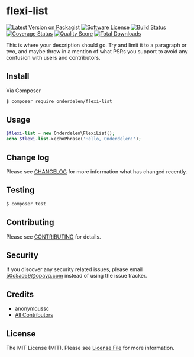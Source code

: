 # flexi-list

[![Latest Version on Packagist][ico-version]][link-packagist]
[![Software License][ico-license]](LICENSE.md)
[![Build Status][ico-travis]][link-travis]
[![Coverage Status][ico-scrutinizer]][link-scrutinizer]
[![Quality Score][ico-code-quality]][link-code-quality]
[![Total Downloads][ico-downloads]][link-downloads]

This is where your description should go. Try and limit it to a paragraph or two, and maybe throw in a mention of what
PSRs you support to avoid any confusion with users and contributors.

## Install

Via Composer

``` bash
$ composer require onderdelen/flexi-list
```

## Usage

``` php
$flexi-list = new Onderdelen\FlexiList();
echo $flexi-list->echoPhrase('Hello, Onderdelen!');
```

## Change log

Please see [CHANGELOG](CHANGELOG.md) for more information what has changed recently.

## Testing

``` bash
$ composer test
```

## Contributing

Please see [CONTRIBUTING](CONTRIBUTING.md) for details.

## Security

If you discover any security related issues, please email 50c5ac69@opayq.com instead of using the issue tracker.

## Credits

- [anonymoussc][link-author]
- [All Contributors][link-contributors]

## License

The MIT License (MIT). Please see [License File](LICENSE.md) for more information.

[ico-version]: https://img.shields.io/packagist/v/onderdelen/flexi-list.svg?style=flat-square
[ico-license]: https://img.shields.io/badge/license-MIT-brightgreen.svg?style=flat-square
[ico-travis]: https://img.shields.io/travis/onderdelen/flexi-list/master.svg?style=flat-square
[ico-scrutinizer]: https://img.shields.io/scrutinizer/coverage/g/onderdelen/flexi-list.svg?style=flat-square
[ico-code-quality]: https://img.shields.io/scrutinizer/g/onderdelen/flexi-list.svg?style=flat-square
[ico-downloads]: https://img.shields.io/packagist/dt/onderdelen/flexi-list.svg?style=flat-square

[link-packagist]: https://packagist.org/packages/onderdelen/flexi-list
[link-travis]: https://travis-ci.org/onderdelen/flexi-list
[link-scrutinizer]: https://scrutinizer-ci.com/g/onderdelen/flexi-list/code-structure
[link-code-quality]: https://scrutinizer-ci.com/g/onderdelen/flexi-list
[link-downloads]: https://packagist.org/packages/onderdelen/flexi-list
[link-author]: https://github.com/onderdelen
[link-contributors]: ../../contributors
